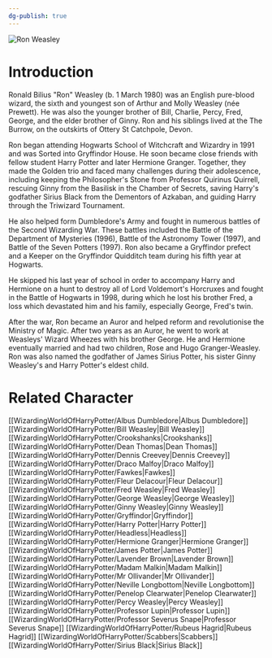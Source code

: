 ```yaml
---
dg-publish: true
---
```

![Ron Weasley](http://rxbg5ysja.bkt.gdipper.com/Ron_Weasley.png)
# Introduction
Ronald Bilius "Ron" Weasley (b. 1 March 1980) was an English pure-blood wizard, the sixth and youngest son of Arthur and Molly Weasley (née Prewett). He was also the younger brother of Bill, Charlie, Percy, Fred, George, and the elder brother of Ginny. Ron and his siblings lived at the The Burrow, on the outskirts of Ottery St Catchpole, Devon. 

Ron began attending Hogwarts School of Witchcraft and Wizardry in 1991 and was Sorted into Gryffindor House. He soon became close friends with fellow student Harry Potter and later Hermione Granger. Together, they made the Golden trio and faced many challenges during their adolescence, including keeping the Philosopher's Stone from Professor Quirinus Quirrell, rescuing Ginny from the Basilisk in the Chamber of Secrets, saving Harry's godfather Sirius Black from the Dementors of Azkaban, and guiding Harry through the Triwizard Tournament.

He also helped form Dumbledore's Army and fought in numerous battles of the Second Wizarding War. These battles included the Battle of the Department of Mysteries (1996), Battle of the Astronomy Tower (1997), and Battle of the Seven Potters (1997). Ron also became a Gryffindor prefect and a Keeper on the Gryffindor Quidditch team during his fifth year at Hogwarts. 

He skipped his last year of school in order to accompany Harry and Hermione on a hunt to destroy all of Lord Voldemort's Horcruxes and fought in the Battle of Hogwarts in 1998, during which he lost his brother Fred, a loss which devastated him and his family, especially George, Fred's twin.

After the war, Ron became an Auror and helped reform and revolutionise the Ministry of Magic. After two years as an Auror, he went to work at Weasleys' Wizard Wheezes with his brother George. He and Hermione eventually married and had two children, Rose and Hugo Granger-Weasley. Ron was also named the godfather of James Sirius Potter, his sister Ginny Weasley's and Harry Potter's eldest child.

# Related Character
[[WizardingWorldOfHarryPotter/Albus Dumbledore\|Albus Dumbledore]]
[[WizardingWorldOfHarryPotter/Bill Weasley\|Bill Weasley]]
[[WizardingWorldOfHarryPotter/Crookshanks\|Crookshanks]]
[[WizardingWorldOfHarryPotter/Dean Thomas\|Dean Thomas]]
[[WizardingWorldOfHarryPotter/Dennis Creevey\|Dennis Creevey]]
[[WizardingWorldOfHarryPotter/Draco Malfoy\|Draco Malfoy]]
[[WizardingWorldOfHarryPotter/Fawkes\|Fawkes]]
[[WizardingWorldOfHarryPotter/Fleur Delacour\|Fleur Delacour]]
[[WizardingWorldOfHarryPotter/Fred Weasley\|Fred Weasley]]
[[WizardingWorldOfHarryPotter/George Weasley\|George Weasley]]
[[WizardingWorldOfHarryPotter/Ginny Weasley\|Ginny Weasley]]
[[WizardingWorldOfHarryPotter/Gryffindor\|Gryffindor]]
[[WizardingWorldOfHarryPotter/Harry Potter\|Harry Potter]]
[[WizardingWorldOfHarryPotter/Headless\|Headless]]
[[WizardingWorldOfHarryPotter/Hermione Granger\|Hermione Granger]]
[[WizardingWorldOfHarryPotter/James Potter\|James Potter]]
[[WizardingWorldOfHarryPotter/Lavender Brown\|Lavender Brown]]
[[WizardingWorldOfHarryPotter/Madam Malkin\|Madam Malkin]]
[[WizardingWorldOfHarryPotter/Mr Ollivander\|Mr Ollivander]]
[[WizardingWorldOfHarryPotter/Neville Longbottom\|Neville Longbottom]]
[[WizardingWorldOfHarryPotter/Penelop Clearwater\|Penelop Clearwater]]
[[WizardingWorldOfHarryPotter/Percy Weasley\|Percy Weasley]]
[[WizardingWorldOfHarryPotter/Professor Lupin\|Professor Lupin]]
[[WizardingWorldOfHarryPotter/Professor Severus Snape\|Professor Severus Snape]]
[[WizardingWorldOfHarryPotter/Rubeus Hagrid\|Rubeus Hagrid]]
[[WizardingWorldOfHarryPotter/Scabbers\|Scabbers]]
[[WizardingWorldOfHarryPotter/Sirius Black\|Sirius Black]]
